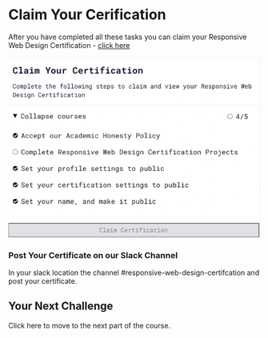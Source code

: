 # Claim Your Cerification

After you have completed all these tasks you can claim your Responsive Web Design Certification - [click here](https://www.freecodecamp.org/learn/responsive-web-design/#claim-cert-block)

![](<../.gitbook/assets/Screenshot-Claim Your Certification.png>)

### Post Your Certificate on our Slack Channel

In your slack location the channel #responsive-web-design-certifcation and post your certificate.

## Your Next Challenge

Click here to move to the next part of the course.
